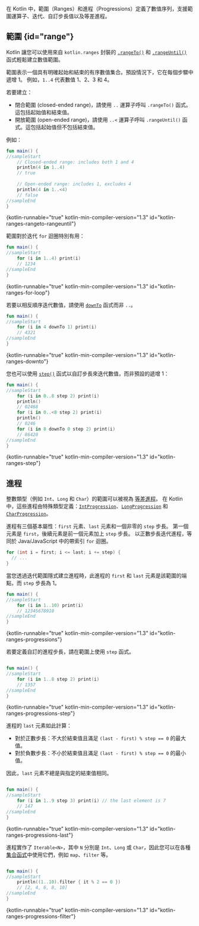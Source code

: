 [//]: # (title: 範圍與進程)

在 Kotlin 中，範圍（Ranges）和進程（Progressions）定義了數值序列，支援範圍運算子、迭代、自訂步長值以及等差進程。

## 範圍 {id="range"}

Kotlin 讓您可以使用來自 `kotlin.ranges` 封裝的 [`.rangeTo()`](https://kotlinlang.org/api/latest/jvm/stdlib/kotlin.ranges/range-to.html) 和 [`.rangeUntil()`](https://kotlinlang.org/api/latest/jvm/stdlib/kotlin.ranges/range-until.html) 函式輕鬆建立數值範圍。

範圍表示一個具有明確起始和結束的有序數值集合。預設情況下，它在每個步驟中遞增 1。
例如，`1..4` 代表數值 1、2、3 和 4。

若要建立：

*   閉合範圍 (closed-ended range)，請使用 `..` 運算子呼叫 `.rangeTo()` 函式。這包括起始值和結束值。
*   開放範圍 (open-ended range)，請使用 `..<` 運算子呼叫 `.rangeUntil()` 函式。這包括起始值但不包括結束值。

例如：

```kotlin
fun main() {
//sampleStart
    // Closed-ended range: includes both 1 and 4
    println(4 in 1..4)
    // true
    
    // Open-ended range: includes 1, excludes 4
    println(4 in 1..<4)
    // false
//sampleEnd
}
```
{kotlin-runnable="true" kotlin-min-compiler-version="1.3" id="kotlin-ranges-rangeto-rangeuntil"}

範圍對於迭代 `for` 迴圈特別有用：

```kotlin
fun main() {
//sampleStart
    for (i in 1..4) print(i)
    // 1234
//sampleEnd
}
```
{kotlin-runnable="true" kotlin-min-compiler-version="1.3" id="kotlin-ranges-for-loop"}

若要以相反順序迭代數值，請使用 [`downTo`](https://kotlinlang.org/api/latest/jvm/stdlib/kotlin.ranges/down-to.html) 函式而非 `..`。

```kotlin
fun main() {
//sampleStart
    for (i in 4 downTo 1) print(i)
    // 4321
//sampleEnd
}
```
{kotlin-runnable="true" kotlin-min-compiler-version="1.3" id="kotlin-ranges-downto"}

您也可以使用 [`step()`](https://kotlinlang.org/api/latest/jvm/stdlib/kotlin.ranges/step.html) 函式以自訂步長來迭代數值，而非預設的遞增 1：

```kotlin
fun main() {
//sampleStart
    for (i in 0..8 step 2) print(i)
    println()
    // 02468
    for (i in 0..<8 step 2) print(i)
    println()
    // 0246
    for (i in 8 downTo 0 step 2) print(i)
    // 86420
//sampleEnd
}
```
{kotlin-runnable="true" kotlin-min-compiler-version="1.3" id="kotlin-ranges-step"}

## 進程

整數類型（例如 `Int`、`Long` 和 `Char`）的範圍可以被視為 [等差進程](https://en.wikipedia.org/wiki/Arithmetic_progression)。
在 Kotlin 中，這些進程由特殊類型定義：[`IntProgression`](https://kotlinlang.org/api/latest/jvm/stdlib/kotlin.ranges/-int-progression/index.html)、[`LongProgression`](https://kotlinlang.org/api/latest/jvm/stdlib/kotlin.ranges/-long-progression/index.html) 和 [`CharProgression`](https://kotlinlang.org/api/latest/jvm/stdlib/kotlin.ranges/-char-progression/index.html)。

進程有三個基本屬性：`first` 元素、`last` 元素和一個非零的 `step` 步長。
第一個元素是 `first`，後續元素是前一個元素加上 `step` 步長。
以正數步長迭代進程，等同於 Java/JavaScript 中的帶索引 `for` 迴圈。

```java
for (int i = first; i <= last; i += step) {
  // ...
}
```

當您透過迭代範圍隱式建立進程時，此進程的 `first` 和 `last` 元素是該範圍的端點，而 `step` 步長為 1。

```kotlin
fun main() {
//sampleStart
    for (i in 1..10) print(i)
    // 12345678910
//sampleEnd
}
```
{kotlin-runnable="true" kotlin-min-compiler-version="1.3" id="kotlin-ranges-progressions"}

若要定義自訂的進程步長，請在範圍上使用 `step` 函式。

```kotlin

fun main() {
//sampleStart
    for (i in 1..8 step 2) print(i)
    // 1357
//sampleEnd
}
```
{kotlin-runnable="true" kotlin-min-compiler-version="1.3" id="kotlin-ranges-progressions-step"}

進程的 `last` 元素如此計算：
*   對於正數步長：不大於結束值且滿足 `(last - first) % step == 0` 的最大值。
*   對於負數步長：不小於結束值且滿足 `(last - first) % step == 0` 的最小值。

因此，`last` 元素不總是與指定的結束值相同。

```kotlin

fun main() {
//sampleStart
    for (i in 1..9 step 3) print(i) // the last element is 7
    // 147
//sampleEnd
}
```
{kotlin-runnable="true" kotlin-min-compiler-version="1.3" id="kotlin-ranges-progressions-last"}

進程實作了 `Iterable<N>`，其中 `N` 分別是 `Int`、`Long` 或 `Char`，因此您可以在各種[集合函式](collection-operations.md)中使用它們，例如 `map`、`filter` 等。

```kotlin

fun main() {
//sampleStart
    println((1..10).filter { it % 2 == 0 })
    // [2, 4, 6, 8, 10]
//sampleEnd
}
```
{kotlin-runnable="true" kotlin-min-compiler-version="1.3" id="kotlin-ranges-progressions-filter"}